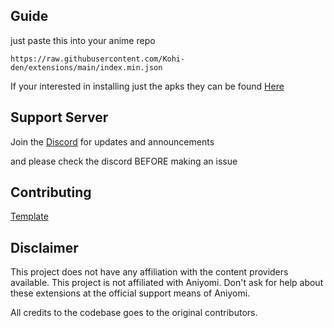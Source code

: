 ## Guide

just paste this into your anime repo 
```
https://raw.githubusercontent.com/Kohi-den/extensions/main/index.min.json
```
If your interested in installing just the apks they can be found [Here](https://github.com/Kohi-den/extensions)

## Support Server

Join the [Discord](https://discord.gg/vut4mmXQzU) for updates and announcements

and please check the discord BEFORE making an issue 

## Contributing

[Template](https://github.com/aniyomiorg/aniyomi-extensions/blob/master/CONTRIBUTING.md)

## Disclaimer

This project does not have any affiliation with the content providers available.
This project is not affiliated with Aniyomi.
Don't ask for help about these extensions at the official support means of Aniyomi.

All credits to the codebase goes to the original contributors.
